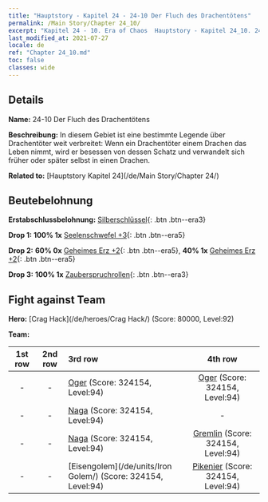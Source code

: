 ```yaml
---
title: "Hauptstory - Kapitel 24 - 24-10 Der Fluch des Drachentötens"
permalink: /Main Story/Chapter 24_10/
excerpt: "Kapitel 24 - 10. Era of Chaos  Hauptstory - Kapitel 24_10. 24-10 Der Fluch des Drachentötens"
last_modified_at: 2021-07-27
locale: de
ref: "Chapter 24_10.md"
toc: false
classes: wide
---
```


## Details

 **Name:** 24-10 Der Fluch des Drachentötens

 **Beschreibung:** In diesem Gebiet ist eine bestimmte Legende über Drachentöter weit verbreitet: Wenn ein Drachentöter einem Drachen das Leben nimmt, wird er besessen von dessen Schatz und verwandelt sich früher oder später selbst in einen Drachen.

 **Related to:** [Hauptstory Kapitel 24](/de/Main Story/Chapter 24/)

## Beutebelohnung

 **Erstabschlussbelohnung:** [Silberschlüssel](/ItemsDE/con_693/){: .btn .btn--era3}

 **Drop 1:** **100% 1x** [Seelenschwefel +3](/ItemsDE/mat_85/){: .btn .btn--era5}

 **Drop 2:** **60% 0x** [Geheimes Erz +2](/ItemsDE/mat_75/){: .btn .btn--era5}, **40% 1x** [Geheimes Erz +2](/ItemsDE/mat_75/){: .btn .btn--era5}

 **Drop 3:** **100% 1x** [Zauberspruchrollen](/ItemsDE/con_694/){: .btn .btn--era3}


## Fight against Team
 **Hero:** [Crag Hack](/de/heroes/Crag Hack/) (Score: 80000, Level:92)

 **Team:**


  | 1st row | 2nd row | 3rd row | 4th row |
  |:----:|:----:|:----|:----:|
  | - | - | [Oger](/de/units/Ogre/) (Score: 324154, Level:94)  | [Oger](/de/units/Ogre/) (Score: 324154, Level:94)  |
  | - | - | [Naga](/de/units/Naga/) (Score: 324154, Level:94)  | - |
  | - | - | [Naga](/de/units/Naga/) (Score: 324154, Level:94)  | [Gremlin](/de/units/Gremlin/) (Score: 324154, Level:94)  |
  | - | - | [Eisengolem](/de/units/Iron Golem/) (Score: 324154, Level:94)  | [Pikenier](/de/units/Pikeman/) (Score: 324154, Level:94)  |


